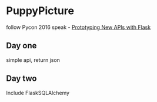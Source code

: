 # PuppyPicture
follow Pycon 2016 speak - [Prototyping New APIs with Flask](https://www.youtube.com/watch?v=6RdZNiyISVU)


## Day one 

simple api, return json

## Day two 

Include FlaskSQLAlchemy
